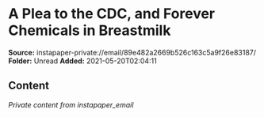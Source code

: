 # A Plea to the CDC, and Forever Chemicals in Breastmilk

**Source:** instapaper-private://email/89e482a2669b526c163c5a9f26e83187/
**Folder:** Unread
**Added:** 2021-05-20T02:04:11




## Content
*Private content from instapaper_email*
